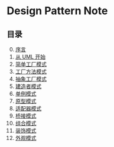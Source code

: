# Design Pattern Note

## 目录

0. [序言](index/perface.md)  
1. [从 UML 开始](index/begin.md)
2. [简单工厂模式][SimpleFactory]
3. [工厂方法模式][Factory]
4. [抽象工厂模式][AbstractFactory]
5. [建造者模式][Builder]
6. [单例模式][Singleton]
7. [原型模式][Prototype]
8. [适配器模式][Adapter]
9. [桥接模式][Bridge]
10. [组合模式][Composite]
11. [装饰模式][Decorator]
12. [外观模式][Facade]

[SimpleFactory]:index/simpleFactory.md
[Factory]:index/factoryMethod.md
[AbstractFactory]:index/abstractFactory.md
[Builder]:index/builder.md
[Singleton]:index/singleton.md
[Prototype]:index/prototype.md
[Adapter]:index/adapter.md
[Bridge]:index/bridge.md
[Composite]:index/composite.md
[Decorator]:index/decorator.md
[Decorator]:index/decorator.md
[Facade]:index/facade.md
